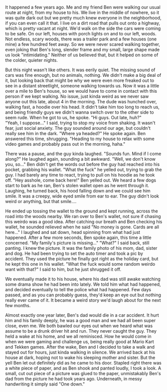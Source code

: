 It happened a few years ago. Me and my friend Ben were walking our usual route at night, from my house to his. We live in the middle of nowhere, so it was quite dark out but we pretty much knew everyone in the neighborhood, if you can even call it that. I live on a dirt road that pulls out onto a highway, which is pretty vacant at night. We'd walk on the side the cars were coming to be safe. On our left, houses with porch lights on and to our left, woods. Not endless, scary woods, there was a trailer park and a few houses (one mine) a few hundred feet away. So we were never scared walking together, even joking that Ben's long, slender frame and my small, large shape made us look "intimidating." Neither of us believed that, but it helped on some of the colder, quieter nights. 

But this night wasn't like others. It was eerily quiet. The missing sound of cars was fine enough, but no animals, nothing. We didn't make a big deal of it, but looking back that might be why we were even more freaked out to see in a distant streetlight, someone walking towards us. Now it was a little over a mile to Ben's house, so we would have to come in contact with this person if we kept walking. No issue, just kinda weird as we never saw anyone out this late, about 4 in the morning. The dude was hunched over, walking fast, a hoodie over his head. It didn't take him too long to reach us, and being friendly guys we didn't wanna switch over to the other side to seem rude. When he got to us, he spoke. "Hi guys. Out late, huh?"  
"Yeah, I suppose..." I said, trying to stop my voice from shaking. It wasn't fear, just social anxiety. The guy sounded around our age, but couldn't really see him in the dark. "Where ya headed?" He spoke again. Ben answered this time, shrugging. "Heading to my house to relax with some video games and probably pass out in the morning, haha." 

There was a pause, and the guy kinda laughed. "Sounds fun. Mind if I come along?" He laughed again, sounding a bit awkward. "Well, we don't know you, so..." Ben didn't get the words out before the guy had reached into his pocket, grabbing his wallet. "What the fuck" he yelled out, trying to grab the guy. I had barely any time to react, trying to pull on his hoodie as he took off. "Hey asshole, come back here!" Ben yelled out. We heard a few dogs start to bark as he ran, Ben's stolen wallet open as he went through it. Laughing, he turned back, his hood falling down and we could see him smile. It was a creepy, wide eyed smile from ear to ear. The guy didn't look weird or anything, but that smile....

He ended up tossing the wallet to the ground and kept running, across the road into the woods nearby. We ran over to Ben's wallet, not sure if chasing this weirdo was a good idea. After catching our breath and Ben checking his wallet, he sounded relieved when he said "No money is gone. Cards are all here..." I laughed and sat down, head spinning from what had just happened. After a few more seconds, Ben spoke again, this time a little concerned. "My family's picture is missing..." "What?" I said back, still panting. I knew the picture. It was the family photo of his mom, dad, sister and dog. He had been trying to set the auto timer and took a pic by accident. They used the picture he finally got right as the holiday card, but he kept this one in his wallet. "What the fuck would some random weirdo want with that?" I said to him, but he just shrugged it off.

We eventually made it to his house, where his dad was still awake watching some drama show he had been into lately. We told him what had happened, and decided eventually to tell the police what had happened. Few days passed, and as you can probably guess, they'd keep an eye out but nothing really ever came of it. It became a weird story we'd laugh about for the next few months. 

Almost exactly one year later, Ben's dad would die in a car accident. It hurt him and his family deeply, he was a good man and we had all been super close, even me. We both bawled our eyes out when we heard what was assume to be a drunk driver hit and run. They never caught the guy. They held a wake at his home, and we all reminisced. How he would come in when we were gaming and challenge us, being really good at Mario Kart and Tekken games. After the wake, Ben and I decided to take a walk and stayed out for hours, just kinda walking in silence. We arrived back at his house at dark, hoping not to wake his sleeping mother and sister. But the yell Ben let out definitely did as he came to his door. Stapled right there was a white piece of paper, and as Ben shook and panted loudly, I took a look. A small, cut out piece of a picture was glued to the paper, unmistakably Ben's dad from the picture he had took years ago. Underneath, in messy handwriting it simply said "One down."